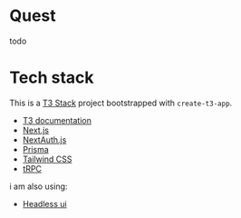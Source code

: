 # Quest

todo

# Tech stack

This is a [T3 Stack](https://create.t3.gg/) project bootstrapped with `create-t3-app`.

- [T3 documentation](https://create.t3.gg/)
- [Next.js](https://nextjs.org)
- [NextAuth.js](https://next-auth.js.org)
- [Prisma](https://prisma.io)
- [Tailwind CSS](https://tailwindcss.com)
- [tRPC](https://trpc.io)

i am also using:

- [Headless ui](https://headlessui.com/)
